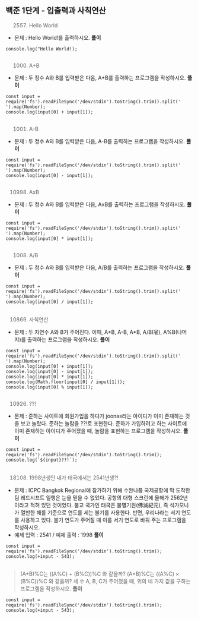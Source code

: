 ## 백준 1단계 - 입출력과 사칙연산

> 2557. Hello World
 - 문제 : Hello World!를 출력하시오.
 **풀이**
```
console.log("Hello World!);
```
##
> 1000. A+B
 - 문제 : 두 정수 A와 B를 입력받은 다음, A+B를 출력하는 프로그램을 작성하시오.
 **풀이**
```
const input = require('fs').readFileSync('/dev/stdin').toString().trim().split(' ').map(Number);
console.log(input[0] + input[1]);
```
##
> 1001. A-B
 - 문제 : 두 정수 A와 B를 입력받은 다음, A-B를 출력하는 프로그램을 작성하시오.
 **풀이**
```
const input = require('fs').readFileSync('/dev/stdin').toString().trim().split(' ').map(Number);
console.log(input[0] - input[1]);
```
##
> 10998. AxB
 - 문제 : 두 정수 A와 B를 입력받은 다음, AxB를 출력하는 프로그램을 작성하시오.
 **풀이**
```
const input = require('fs').readFileSync('/dev/stdin').toString().trim().split(' ').map(Number);
console.log(input[0] * input[1]);
```
##
> 1008. A/B
 - 문제 : 두 정수 A와 B를 입력받은 다음, A/B를 출력하는 프로그램을 작성하시오.
 **풀이**
```
const input = require('fs').readFileSync('/dev/stdin').toString().trim().split(' ').map(Number);
console.log(input[0] / input[1]);
```
##
> 10869. 사칙연산
 - 문제 : 두 자연수 A와 B가 주어진다. 이때, A+B, A-B, A*B, A/B(몫), A%B(나머지)를 출력하는 프로그램을 작성하시오.
 **풀이**
```
const input = require('fs').readFileSync('/dev/stdin').toString().trim().split(' ').map(Number);
console.log(input[0] + input[1]);
console.log(input[0] - input[1]);
console.log(input[0] * input[1]);
console.log(Math.floor(input[0] / input[1]));
console.log(input[0] % input[1]);
```
##
> 10926. ??!
 - 문제 : 준하는 사이트에 회원가입을 하다가 joonas라는 아이디가 이미 존재하는 것을 보고 놀랐다. 준하는 놀람을 ??!로 표현한다. 준하가 가입하려고 하는 사이트에 이미 존재하는 아이디가 주어졌을 때, 놀람을 표현하는 프로그램을 작성하시오.
 **풀이**
```
const input = require('fs').readFileSync('/dev/stdin').toString().trim();
console.log(`${input}??!`);
```
##
> 18108. 1998년생인 내가 태국에서는 2541년생?!
 - 문제 : ICPC Bangkok Regional에 참가하기 위해 수완나품 국제공항에 막 도착한 팀 레드시프트 일행은 눈을 믿을 수 없었다. 공항의 대형 스크린에 올해가 2562년이라고 적혀 있던 것이었다.
불교 국가인 태국은 불멸기원(佛滅紀元), 즉 석가모니가 열반한 해를 기준으로 연도를 세는 불기를 사용한다. 반면, 우리나라는 서기 연도를 사용하고 있다. 불기 연도가 주어질 때 이를 서기 연도로 바꿔 주는 프로그램을 작성하시오.
 - 예제 입력 : 2541 / 예제 출력 : 1998
 **풀이**
```
const input = require('fs').readFileSync('/dev/stdin').toString().trim();
console.log(+input - 543);
```
##
> (A+B)%C는 ((A%C) + (B%C))%C 와 같을까?
 (A×B)%C는 ((A%C) × (B%C))%C 와 같을까?
 세 수 A, B, C가 주어졌을 때, 위의 네 가지 값을 구하는 프로그램을 작성하시오.
 **풀이**
```
const input = require('fs').readFileSync('/dev/stdin').toString().trim();
console.log(+input - 543);
```
